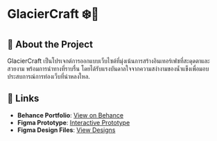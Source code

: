 # GlacierCraft ❄️🥶

## 🧊 About the Project  
GlacierCraft เป็นโปรเจกต์การออกแบบเว็บไซต์ที่มุ่งเน้นการสร้างอินเทอร์เฟซที่สะดุดตาและสวยงาม พร้อมการนำทางที่ราบรื่น โดยได้รับแรงบันดาลใจจากความสง่างามของน้ำแข็งเพื่อมอบประสบการณ์การท่องเว็บที่น่าหลงใหล.


## 🔗 Links  

- **Behance Portfolio**: [View on Behance](https://www.behance.net/gallery/212663401/GlacierCraft)  
- **Figma Prototype**: [Interactive Prototype](https://www.figma.com/proto/2Ox1ojgxEOxX5S6HfcQqNE/GlacierCraft?node-id=0-1&t=FCNtSq7WQei5FC20-1)  
- **Figma Design Files**: [View Designs](https://www.figma.com/design/2Ox1ojgxEOxX5S6HfcQqNE/GlacierCraft?node-id=0-1&t=FCNtSq7WQei5FC20-1)  
